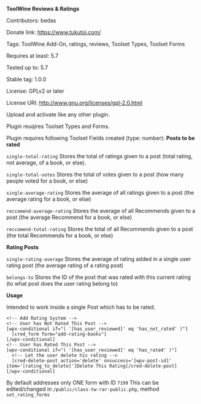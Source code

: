 **ToolWine Reviews & Ratings**

Contributors: bedas

Donate link: https://www.tukutoi.com/

Tags: ToolWine Add-On, ratings, reviews, Toolset Types, Toolset Forms

Requires at least: 5.7

Tested up to: 5.7

Stable tag: 1.0.0

License: GPLv2 or later

License URI: http://www.gnu.org/licenses/gpl-2.0.html

Upload and activate like any other plugin.

Plugin reuqires Toolset Types and Forms.

Plugin requires following Toolset Fields created (type: number):
**Posts to be rated**

`single-total-rating` Stores the total of ratings given to a post (total rating, not average, of a book, or else).

`single-total-votes` Stores the total of votes given to a post (how many people voted for a book, or else)

`single-average-rating` Stores the average of all ratings given to a post (the average rating for a book, or else)

`reccomend-average-rating` Stores the average of all Recommends given to a post (the average Recommend for a book, or else)

`reccomend-total-rating` Stores the total of all Recommends given to a post (the total Recommends for a book, or else)

**Rating Posts**

`single-rating-average` Stores the average of rating added in a single user rating post (the average rating of a rating post)

`belongs-to` Stores the ID of the post that was rated with this current rating (to what post does the user rating belong to)

**Usage**

Intended to work inside a single Post which has to be rated.

```
<!-- Add Rating System -->
<!-- User has Not Rated This Post -->
[wpv-conditional if="( '[has_user_reviewed]' eq 'has_not_rated' )"]
  [cred_form form="add-rating-books"]
[/wpv-conditional]
<!-- User has Rated This Post -->
[wpv-conditional if="( '[has_user_reviewed]' eq 'has_rated' )"]
  <!-- Let the user delete his rating -->
  [cred-delete-post action='delete' onsuccess='[wpv-post-id]' item='[rating_to_delete]']Delete This Rating[/cred-delete-post]
[/wpv-conditional]
```

By default addresses only ONE form with ID `7199`
This can be edited/changed in `/public/class-tw-rar-public.php`, method `set_rating_forms`
